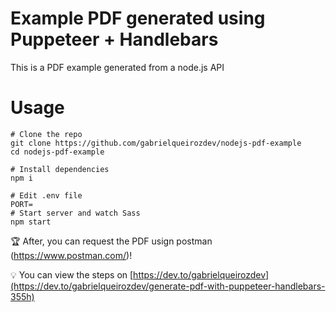 # Example PDF generated using Puppeteer + Handlebars

This is a PDF example generated from a node.js API

# Usage
```
# Clone the repo
git clone https://github.com/gabrielqueirozdev/nodejs-pdf-example
cd nodejs-pdf-example

# Install dependencies
npm i

# Edit .env file
PORT=
# Start server and watch Sass
npm start
```

:trophy: After, you can request the PDF usign postman (https://www.postman.com/)!

💡 You can view the steps on [https://dev.to/gabrielqueirozdev](https://dev.to/gabrielqueirozdev/generate-pdf-with-puppeteer-handlebars-355h)
